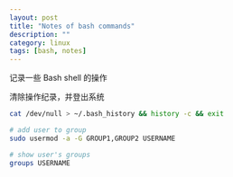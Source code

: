 ```yaml
---
layout: post
title: "Notes of bash commands"
description: ""
category: linux
tags: [bash, notes]
---
```


记录一些 Bash shell 的操作

清除操作纪录，并登出系统

```bash
cat /dev/null > ~/.bash_history && history -c && exit
```

```bash
# add user to group
sudo usermod -a -G GROUP1,GROUP2 USERNAME

# show user's groups
groups USERNAME
```